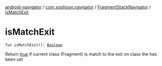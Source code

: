 [android-navigator](../../index.md) / [com.sophoun.navigator](../index.md) / [FragmentStackNavigator](index.md) / [isMatchExit](./is-match-exit.md)

# isMatchExit

`fun isMatchExit(): `[`Boolean`](https://kotlinlang.org/api/latest/jvm/stdlib/kotlin/-boolean/index.html)

Return [true](#) if current class (Fragment) is match to
the exit on class the has been set

